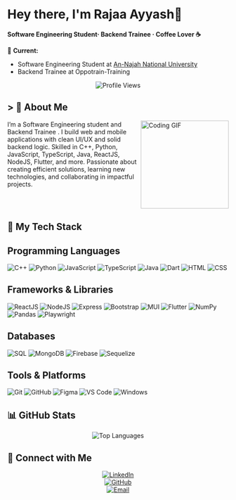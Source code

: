 # Hey there, I'm Rajaa Ayyash🌷

**Software Engineering Student· Backend Trainee · Coffee Lover ☕**

💼 **Current:** 
- Software Engineering Student at [An-Najah National University](https://www.najah.edu)
- Backend Trainee at Oppotrain-Training

<p align="center">
  <img src="https://komarev.com/ghpvc/?username=Rajaa-Ayyash&style=for-the-badge&color=ffb6c1" alt="Profile Views"/>
</p>

## > 🌸 About Me

<img align="right" src="https://c.tenor.com/_DOBjnGspYAAAAAM/code-coding.gif" width="200" alt="Coding GIF"/>

I’m a Software Engineering student and Backend Trainee 
.
I build web and mobile applications with clean UI/UX and solid backend logic.
Skilled in C++, Python, JavaScript, TypeScript, Java, ReactJS, NodeJS, Flutter, and more.
Passionate about creating efficient solutions, learning new technologies, and collaborating in impactful projects.




<br clear="right"/>

## 🔧 My Tech Stack

## Programming Languages
![C++](https://img.shields.io/badge/C++-00599C?logo=cplusplus&logoColor=white)
![Python](https://img.shields.io/badge/Python-3776AB?logo=python&logoColor=white)
![JavaScript](https://img.shields.io/badge/JavaScript-F7DF1E?logo=javascript&logoColor=black)
![TypeScript](https://img.shields.io/badge/TypeScript-3178C6?logo=typescript&logoColor=white)
![Java](https://img.shields.io/badge/Java-ED8B00?logo=openjdk&logoColor=white)
![Dart](https://img.shields.io/badge/Dart-0175C2?logo=dart&logoColor=white)
![HTML](https://img.shields.io/badge/HTML-E34F26?logo=html5&logoColor=white)
![CSS](https://img.shields.io/badge/CSS-1572B6?logo=css3&logoColor=white)

## Frameworks & Libraries
![ReactJS](https://img.shields.io/badge/React-61DAFB?logo=react&logoColor=black)
![NodeJS](https://img.shields.io/badge/Node.js-339933?logo=node.js&logoColor=white)
![Express](https://img.shields.io/badge/Express-000000?logo=express&logoColor=white)
![Bootstrap](https://img.shields.io/badge/Bootstrap-7952B3?logo=bootstrap&logoColor=white)
![MUI](https://img.shields.io/badge/MUI-007FFF?logo=mui&logoColor=white)
![Flutter](https://img.shields.io/badge/Flutter-02569B?logo=flutter&logoColor=white)
![NumPy](https://img.shields.io/badge/NumPy-013243?logo=NumPy&logoColor=white)
![Pandas](https://img.shields.io/badge/Pandas-150458?logo=pandas&logoColor=white)
![Playwright](https://img.shields.io/badge/Playwright-000000?logo=playwright&logoColor=white)

## Databases
![SQL](https://img.shields.io/badge/SQL-4479A1?logo=mysql&logoColor=white)
![MongoDB](https://img.shields.io/badge/MongoDB-47A248?logo=mongodb&logoColor=white)
![Firebase](https://img.shields.io/badge/Firebase-FFCA28?logo=firebase&logoColor=black)
![Sequelize](https://img.shields.io/badge/Sequelize-3E7C9A?logo=sequelize&logoColor=white)

## Tools & Platforms
![Git](https://img.shields.io/badge/Git-F05032?logo=git&logoColor=white)
![GitHub](https://img.shields.io/badge/GitHub-181717?logo=github&logoColor=white)
![Figma](https://img.shields.io/badge/Figma-F24E1E?logo=figma&logoColor=white)
![VS Code](https://img.shields.io/badge/VS_Code-007ACC?logo=visual-studio-code&logoColor=white)
![Windows](https://img.shields.io/badge/Windows-0078D6?logo=windows&logoColor=white)


## 📊 GitHub Stats

<div align="center">
  <img src="https://github-readme-stats.vercel.app/api/top-langs/?username=Rajaa-Ayyash&layout=compact&theme=rose_pine" alt="Top Languages"/>
</div>


## 🔗 Connect with Me

<div align="center">
  
[![LinkedIn](https://img.shields.io/badge/LinkedIn-F4A7B9?style=for-the-badge&logo=linkedin&logoColor=white)](https://www.linkedin.com/in/rajaa-ayyash-b054b6293/)  
[![GitHub](https://img.shields.io/badge/GitHub-D8BFD8?style=for-the-badge&logo=github&logoColor=white)](https://github.com/Rajaa-Ayyash)   
[![Email](https://img.shields.io/badge/Email-FFB6C1?style=for-the-badge&logo=gmail&logoColor=white)](mailto:rajaaayyash43@gmail.com)

</div>

</div>
